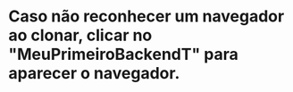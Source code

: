 # Caso não reconhecer um navegador ao clonar, clicar no "MeuPrimeiroBackendT" para aparecer o navegador.
